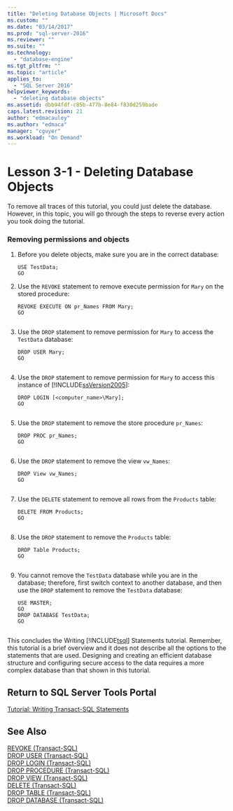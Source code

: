```yaml
---
title: "Deleting Database Objects | Microsoft Docs"
ms.custom: ""
ms.date: "03/14/2017"
ms.prod: "sql-server-2016"
ms.reviewer: ""
ms.suite: ""
ms.technology: 
  - "database-engine"
ms.tgt_pltfrm: ""
ms.topic: "article"
applies_to: 
  - "SQL Server 2016"
helpviewer_keywords: 
  - "deleting database objects"
ms.assetid: dbb94fdf-c85b-477b-8e84-f830d259bade
caps.latest.revision: 21
author: "edmacauley"
ms.author: "edmaca"
manager: "cguyer"
ms.workload: "On Demand"
---
```

# Lesson 3-1 - Deleting Database Objects
To remove all traces of this tutorial, you could just delete the database. However, in this topic, you will go through the steps to reverse every action you took doing the tutorial.  
  
### Removing permissions and objects  
  
1.  Before you delete objects, make sure you are in the correct database:  
  
    ```  
    USE TestData;  
    GO  
    ```  
  
2.  Use the `REVOKE` statement to remove execute permission for `Mary` on the stored procedure:  
  
    ```  
    REVOKE EXECUTE ON pr_Names FROM Mary;  
    GO  
  
    ```  
  
3.  Use the `DROP` statement to remove permission for `Mary` to access the `TestData` database:  
  
    ```  
    DROP USER Mary;  
    GO  
  
    ```  
  
4.  Use the `DROP` statement to remove permission for `Mary` to access this instance of [!INCLUDE[ssVersion2005](../includes/ssversion2005-md.md)]:  
  
    ```  
    DROP LOGIN [<computer_name>\Mary];  
    GO  
  
    ```  
  
5.  Use the `DROP` statement to remove the store procedure `pr_Names`:  
  
    ```  
    DROP PROC pr_Names;  
    GO  
  
    ```  
  
6.  Use the `DROP` statement to remove the view `vw_Names`:  
  
    ```  
    DROP View vw_Names;  
    GO  
  
    ```  
  
7.  Use the `DELETE` statement to remove all rows from the `Products` table:  
  
    ```  
    DELETE FROM Products;  
    GO  
  
    ```  
  
8.  Use the `DROP` statement to remove the `Products` table:  
  
    ```  
    DROP Table Products;  
    GO  
  
    ```  
  
9. You cannot remove the `TestData` database while you are in the database; therefore, first switch context to another database, and then use the `DROP` statement to remove the `TestData` database:  
  
    ```  
    USE MASTER;  
    GO  
    DROP DATABASE TestData;  
    GO  
  
    ```  
  
This concludes the Writing [!INCLUDE[tsql](../includes/tsql-md.md)] Statements tutorial. Remember, this tutorial is a brief overview and it does not describe all the options to the statements that are used. Designing and creating an efficient database structure and configuring secure access to the data requires a more complex database than that shown in this tutorial.  
  
## Return to SQL Server Tools Portal  
[Tutorial: Writing Transact-SQL Statements](../t-sql/tutorial-writing-transact-sql-statements.md)  
  
## See Also  
[REVOKE &#40;Transact-SQL&#41;](../t-sql/statements/revoke-transact-sql.md)  
[DROP USER &#40;Transact-SQL&#41;](../t-sql/statements/drop-user-transact-sql.md)  
[DROP LOGIN &#40;Transact-SQL&#41;](../t-sql/statements/drop-login-transact-sql.md)  
[DROP PROCEDURE &#40;Transact-SQL&#41;](../t-sql/statements/drop-procedure-transact-sql.md)  
[DROP VIEW &#40;Transact-SQL&#41;](../t-sql/statements/drop-view-transact-sql.md)  
[DELETE &#40;Transact-SQL&#41;](../t-sql/statements/delete-transact-sql.md)  
[DROP TABLE &#40;Transact-SQL&#41;](../t-sql/statements/drop-table-transact-sql.md)  
[DROP DATABASE &#40;Transact-SQL&#41;](../t-sql/statements/drop-database-transact-sql.md)  
  
  
  
